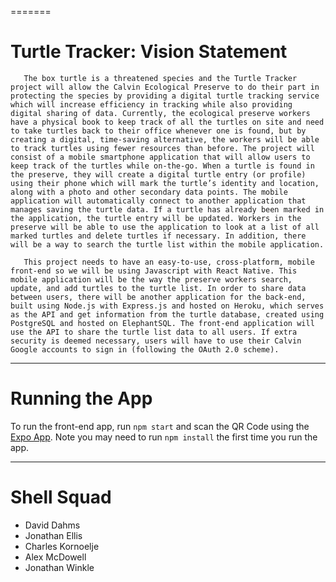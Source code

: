 ﻿=======
# Turtle Tracker: Vision Statement

       The box turtle is a threatened species and the Turtle Tracker project will allow the Calvin Ecological Preserve to do their part in protecting the species by providing a digital turtle tracking service which will increase efficiency in tracking while also providing digital sharing of data. Currently, the ecological preserve workers have a physical book to keep track of all the turtles on site and need to take turtles back to their office whenever one is found, but by creating a digital, time-saving alternative, the workers will be able to track turtles using fewer resources than before. The project will consist of a mobile smartphone application that will allow users to keep track of the turtles while on-the-go. When a turtle is found in the preserve, they will create a digital turtle entry (or profile) using their phone which will mark the turtle’s identity and location, along with a photo and other secondary data points. The mobile application will automatically connect to another application that manages saving the turtle data. If a turtle has already been marked in the application, the turtle entry will be updated. Workers in the preserve will be able to use the application to look at a list of all marked turtles and delete turtles if necessary. In addition, there will be a way to search the turtle list within the mobile application.
       
       This project needs to have an easy-to-use, cross-platform, mobile front-end so we will be using Javascript with React Native. This mobile application will be the way the preserve workers search, update, and add turtles to the turtle list. In order to share data between users, there will be another application for the back-end, built using Node.js with Express.js and hosted on Heroku, which serves as the API and get information from the turtle database, created using PostgreSQL and hosted on ElephantSQL. The front-end application will use the API to share the turtle list data to all users. If extra security is deemed necessary, users will have to use their Calvin Google accounts to sign in (following the OAuth 2.0 scheme).


---

# Running the App
To run the front-end app, run `npm start` and scan the QR Code using the [Expo App](https://apps.apple.com/app/apple-store/id982107779?amp%3Bct=www&amp%3Bmt=8&pt=17102800). 
Note you may need to run `npm install` the first time you run the app.

---

# Shell Squad
* David Dahms
* Jonathan Ellis
* Charles Kornoelje
* Alex McDowell
* Jonathan Winkle
